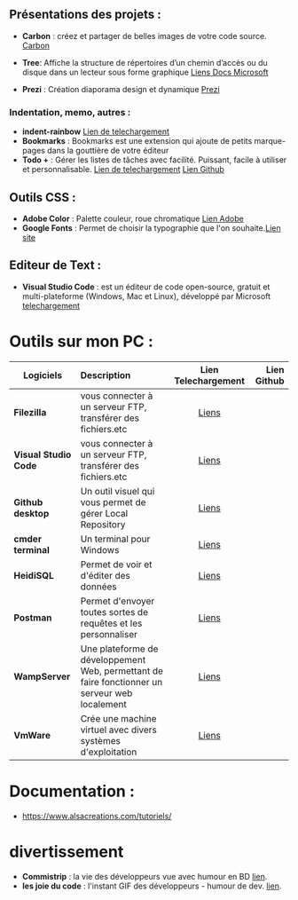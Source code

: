 ## Présentations des projets :

- **Carbon** : créez et partager de belles images de votre code source. [Carbon](https://carbon.now.sh/)
- **Tree**: Affiche la structure de répertoires d’un chemin d’accès ou du disque dans un lecteur sous forme graphique [Liens Docs Microsoft](https://docs.microsoft.com/fr-fr/windows-server/administration/windows-commands/tree)

- **Prezi** : Création diaporama design et dynamique [Prezi](https://prezi.com/) 




### Indentation, memo, autres :

- **indent-rainbow** [Lien de telechargement](https://marketplace.visualstudio.com/items?itemName=oderwat.indent-rainbow)
- **Bookmarks** : Bookmarks est une extension qui ajoute de petits marque-pages dans la gouttière de votre éditeur
- **Todo +** : Gérer les listes de tâches avec facilité. Puissant, facile à utiliser et personnalisable. [Lien de telechargement](https://marketplace.visualstudio.com/items?itemName=Gruntfuggly.todo-tree)
[Lien Github](https://github.com/fabiospampinato/vscode-todo-plus)

## Outils CSS :

- **Adobe Color** : Palette couleur, roue chromatique [Lien Adobe](https://color.adobe.com/fr/create)
- **Google Fonts** : Permet de choisir la typographie que l'on souhaite.[Lien site](https://fonts.google.com/)


## Editeur de Text : 

- **Visual Studio Code** : est un éditeur de code open-source, gratuit et multi-plateforme (Windows, Mac et Linux), développé par Microsoft
[telechargement](https://code.visualstudio.com/Download)



# Outils sur mon PC :


| Logiciels              | Description                                                      | Lien Telechargement                             | Lien Github    |
|------------------------|:--------------------------------------------------------------   |:-----------------------------------------------:|---------------:|
| **Filezilla**          | vous connecter à un serveur FTP, transférer des fichiers.etc     | [Liens](https://filezilla-project.org/)         |                |
| **Visual Studio Code** | vous connecter à un serveur FTP, transférer des fichiers.etc     | [Liens](https://code.visualstudio.com/Download) |                |
| **Github desktop**     | Un outil visuel qui vous permet de gérer Local Repository        | [Liens](https://desktop.github.com/)            |                |
| **cmder terminal**     | Un terminal pour Windows                                         | [Liens](https://cmder.net/)                     |                |
| **HeidiSQL**           | Permet de voir et d'éditer des données                           | [Liens](https://www.heidisql.com/)              |                |
| **Postman**            | Permet d'envoyer toutes sortes de requêtes et les personnaliser  | [Liens](https://www.getpostman.com/)            |                |
| **WampServer**         | Une plateforme de développement Web, permettant de faire fonctionner un serveur web localement| [Liens](http://www.wampserver.com/)|                |
| **VmWare**             | Crée une machine virtuel avec divers systèmes d'exploitation     | [Liens](https://my.vmware.com/fr/web/vmware/info/slug/desktop_end_user_computing/vmware_workstation_pro/15_0) |                |


# Documentation :
- https://www.alsacreations.com/tutoriels/


# divertissement 

- **Commistrip** : la vie des développeurs vue avec humour en BD [lien](http://www.commitstrip.com/fr/).
- **les joie du code** : l'instant GIF des développeurs - humour de dev. [lien](https://lesjoiesducode.fr/).





